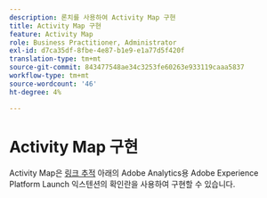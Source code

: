 ```yaml
---
description: 론치를 사용하여 Activity Map 구현
title: Activity Map 구현
feature: Activity Map
role: Business Practitioner, Administrator
exl-id: d7ca35df-8fbe-4e87-b1e9-e1a77d5f420f
translation-type: tm+mt
source-git-commit: 843477548ae34c3253fe60263e933119caaa5837
workflow-type: tm+mt
source-wordcount: '46'
ht-degree: 4%

---
```


# Activity Map 구현

Activity Map은 [링크 추적](https://experienceleague.adobe.com/docs/launch/using/extensions-ref/adobe-extension/analytics-extension/overview.html?lang=en#link-tracking) 아래의 Adobe Analytics용 Adobe Experience Platform Launch 익스텐션의 확인란을 사용하여 구현할 수 있습니다.